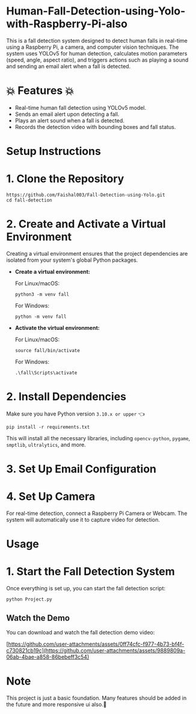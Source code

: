 # Human-Fall-Detection-using-Yolo-with-Raspberry-Pi-also

This is a fall detection system designed to detect human falls in real-time using a Raspberry Pi, a camera, and computer vision techniques. The system uses YOLOv5 for human detection, calculates motion parameters (speed, angle, aspect ratio), and triggers actions such as playing a sound and sending an email alert when a fall is detected.

# 💥 Features 💥
* Real-time human fall detection using YOLOv5 model.
* Sends an email alert upon detecting a fall.
* Plays an alert sound when a fall is detected.
* Records the detection video with bounding boxes and fall status.

# Setup Instructions
# 1. Clone the Repository
```
https://github.com/Faishal003/Fall-Detection-using-Yolo.git
cd fall-detection
```
# 2. Create and Activate a Virtual Environment
Creating a virtual environment ensures that the project dependencies are isolated from your system's global Python packages.
 
 - **Create a virtual environment:**

   For Linux/macOS:
   ```
   python3 -m venv fall
   ```

   For Windows:
   ```
   python -m venv fall
   ```
- **Activate the virtual environment:**

  For Linux/macOS:
  ```
  source fall/bin/activate
  ```

  For Windows:
  ```
  .\fall\Scripts\activate
  ```

# 2. Install Dependencies
 Make sure you have Python version `3.10.x or upper` 👈<br>
```
pip install -r requirements.txt
```
This will install all the necessary libraries, including `opencv-python`, `pygame`, `smptlib`, `ultralytics`, and more.
# 3. Set Up Email Configuration
# 4. Set Up Camera
For real-time detection, connect a Raspberry Pi Camera or Webcam. The system will automatically use it to capture video for detection.

# Usage
# 1. Start the Fall Detection System
Once everything is set up, you can start the fall detection script:
```
python Project.py
```
## Watch the Demo
You can download and watch the fall detection demo video:

[https://github.com/user-attachments/assets/0ff74cfc-f977-4b73-bf4f-c730821cb19c](https://github.com/user-attachments/assets/9889809a-06ab-4bae-a858-86bebeff3c54)
# Note
This project is just a basic foundation. Many features should be added in the future and more responsive ui also.🤞
